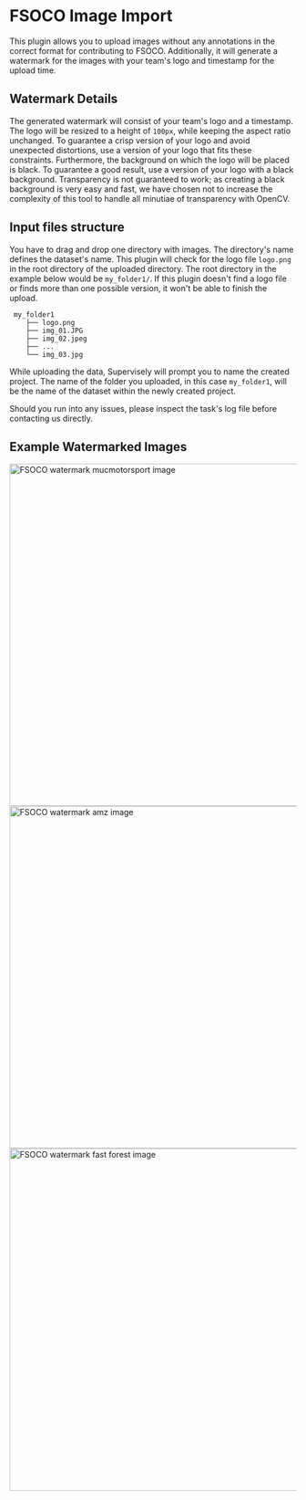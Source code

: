# FSOCO Image Import

This plugin allows you to upload images without any annotations in the correct format for contributing to FSOCO. 
Additionally, it will generate a watermark for the images with your team's logo and timestamp for the upload time.

## Watermark Details

The generated watermark will consist of your team's logo and a timestamp.
The logo will be resized to a height of `100px`, while keeping the aspect ratio unchanged. To guarantee a crisp version of your logo and avoid unexpected distortions, use a version of your logo that fits these constraints.
Furthermore, the background on which the logo will be placed is black. To guarantee a good result, use a version of your logo with a black background. 
Transparency is not guaranteed to work; as creating a black background is very easy and fast, we have chosen not to increase the complexity of this tool to handle all minutiae of transparency with OpenCV.

## Input files structure

You have to drag and drop one directory with images. The directory's name defines the dataset's name.
This plugin will check for the logo file `logo.png` in the root directory of the uploaded directory. The root directory in the example below would be `my_folder1/`.
If this plugin doesn't find a logo file or finds more than one possible version, it won't be able to finish the upload.
```
 my_folder1
    ├── logo.png
    ├── img_01.JPG
    ├── img_02.jpeg
    ├── ...
    └── img_03.jpg

```
While uploading the data, Supervisely will prompt you to name the created project. The name of the folder you uploaded, in this case `my_folder1`, will be the name of the dataset within the newly created project.

Should you run into any issues, please inspect the task's log file before contacting us directly.

## Example Watermarked Images

<img src="https://i.ibb.co/thc1YyP/watermarked-mms.jpg" alt="FSOCO watermark mucmotorsport image" height="600">
<img src="https://i.ibb.co/S5WF5pf/watermarked-amz.png" alt="FSOCO watermark amz image" height="600">
<img src="https://i.ibb.co/LYTqn8R/watermarked-ff.jpg" alt="FSOCO watermark fast forest image" height="600">
